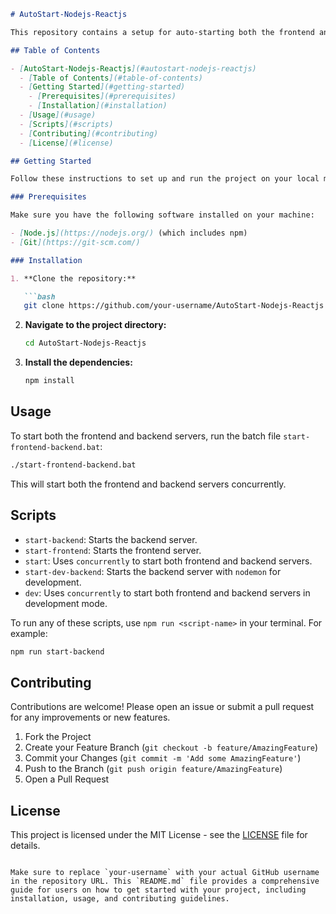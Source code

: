 
```markdown
# AutoStart-Nodejs-Reactjs

This repository contains a setup for auto-starting both the frontend and backend of a project using a single batch file (`start-frontend-backend.bat`). The setup uses `concurrently` to run both the frontend and backend servers simultaneously.

## Table of Contents

- [AutoStart-Nodejs-Reactjs](#autostart-nodejs-reactjs)
  - [Table of Contents](#table-of-contents)
  - [Getting Started](#getting-started)
    - [Prerequisites](#prerequisites)
    - [Installation](#installation)
  - [Usage](#usage)
  - [Scripts](#scripts)
  - [Contributing](#contributing)
  - [License](#license)

## Getting Started

Follow these instructions to set up and run the project on your local machine for development and testing purposes.

### Prerequisites

Make sure you have the following software installed on your machine:

- [Node.js](https://nodejs.org/) (which includes npm)
- [Git](https://git-scm.com/)

### Installation

1. **Clone the repository:**

   ```bash
   git clone https://github.com/your-username/AutoStart-Nodejs-Reactjs.git
   ```

2. **Navigate to the project directory:**

   ```bash
   cd AutoStart-Nodejs-Reactjs
   ```

3. **Install the dependencies:**

   ```bash
   npm install
   ```

## Usage

To start both the frontend and backend servers, run the batch file `start-frontend-backend.bat`:

```bash
./start-frontend-backend.bat
```

This will start both the frontend and backend servers concurrently.

## Scripts

- `start-backend`: Starts the backend server.
- `start-frontend`: Starts the frontend server.
- `start`: Uses `concurrently` to start both frontend and backend servers.
- `start-dev-backend`: Starts the backend server with `nodemon` for development.
- `dev`: Uses `concurrently` to start both frontend and backend servers in development mode.

To run any of these scripts, use `npm run <script-name>` in your terminal. For example:

```bash
npm run start-backend
```

## Contributing

Contributions are welcome! Please open an issue or submit a pull request for any improvements or new features.

1. Fork the Project
2. Create your Feature Branch (`git checkout -b feature/AmazingFeature`)
3. Commit your Changes (`git commit -m 'Add some AmazingFeature'`)
4. Push to the Branch (`git push origin feature/AmazingFeature`)
5. Open a Pull Request

## License

This project is licensed under the MIT License - see the [LICENSE](LICENSE) file for details.
```

Make sure to replace `your-username` with your actual GitHub username in the repository URL. This `README.md` file provides a comprehensive guide for users on how to get started with your project, including installation, usage, and contributing guidelines.